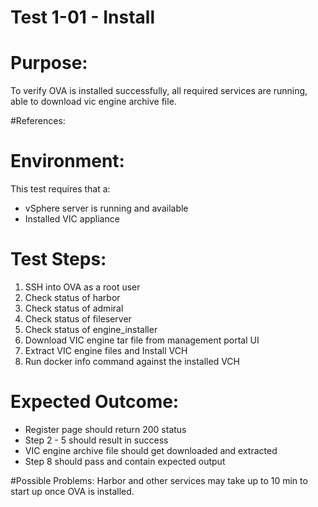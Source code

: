 Test 1-01 - Install
=======

# Purpose:
To verify OVA is installed successfully, all required services are running, able to download vic engine archive file.

#References:

# Environment:
This test requires that a:
- vSphere server is running and available
- Installed VIC appliance

# Test Steps:
1. SSH into OVA as a root user
2. Check status of harbor
3. Check status of admiral
4. Check status of fileserver
5. Check status of engine_installer
6. Download VIC engine tar file from management portal UI
7. Extract VIC engine files and Install VCH
8. Run docker info command against the installed VCH

# Expected Outcome:
* Register page should return 200 status
* Step 2 - 5 should result in success
* VIC engine archive file should get downloaded and extracted
* Step 8 should pass and contain expected output

#Possible Problems:
Harbor and other services may take up to 10 min to start up once OVA is installed.
